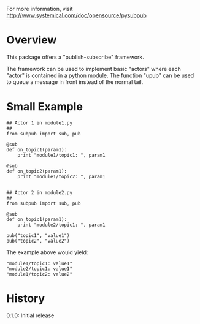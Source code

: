 For more information, visit http://www.systemical.com/doc/opensource/pysubpub

Overview
========

This package offers a "publish-subscribe" framework.

The framework can be used to implement basic "actors" where each "actor" is contained in a python module.
The function "upub" can be used to queue a message in front instead of the normal tail. 

Small Example
=============

    ## Actor 1 in module1.py
    ##
    from subpub import sub, pub
    
    @sub
    def on_topic1(param1):
        print "module1/topic1: ", param1

    @sub
    def on_topic2(param1):
        print "module1/topic2: ", param1
        

    ## Actor 2 in module2.py
    ##
    from subpub import sub, pub
    
    @sub
    def on_topic1(param1):
        print "module2/topic1: ", param1
        
    pub("topic1", "value1")
    pub("topic2", "value2")
    

The example above would yield:

    "module1/topic1: value1"
    "module2/topic1: value1"
    "module1/topic2: value2"
    

History
=======

0.1.0: Initial release